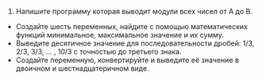 1. Напишите программу которая выводит модули всех чисел от A до B.
* Создайте шесть переменных, найдите с помощью математических функций минимальное, максимальное значение и их сумму.
* Выведите десятичное значение для последовательности дробей: 1/3, 2/3, 3/3, ... , 10/3 с точностью до третьего знака.
* Создайте переменную, конвертируйте и выведите её значение в двоичном и шестнадцатеричном виде.